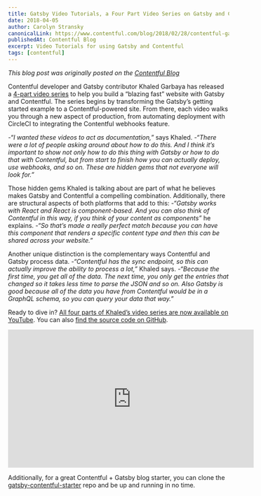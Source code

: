 ```yaml
---
title: Gatsby Video Tutorials, a Four Part Video Series on Gatsby and Contentful by Khaled Garbaya
date: 2018-04-05
author: Carolyn Stransky
canonicalLink: https://www.contentful.com/blog/2018/02/28/contentful-gatsby-video-tutorials/
publishedAt: Contentful Blog
excerpt: Video Tutorials for using Gatsby and Contentful
tags: [contentful]
---
```


_This blog post was originally posted on the [Contentful Blog](https://www.contentful.com/blog/2018/02/28/contentful-gatsby-video-tutorials/)_

Contentful developer and Gatsby contributor Khaled Garbaya has released a [4-part video series](https://www.youtube.com/watch?v=Ek4o40w1tH4&list=PL8KiuH6vpACV-F7jXribe4YveGBhBeG9A) to help you build a “blazing fast” website with Gatsby and Contentful. The series begins by transforming the Gatsby’s getting started example to a Contentful-powered site. From there, each video walks you through a new aspect of production, from automating deployment with CircleCI to integrating the Contentful webhooks feature.

_-“I wanted these videos to act as documentation,”_ says Khaled. _-“There were a lot of people asking around about how to do this. And I think it’s important to show not only how to do this thing with Gatsby or how to do that with Contentful, but from start to finish how you can actually deploy, use webhooks, and so on. These are hidden gems that not everyone will look for.”_

Those hidden gems Khaled is talking about are part of what he believes makes Gatsby and Contentful a compelling combination. Additionally, there are structural aspects of both platforms that add to this: _-“Gatsby works with React and React is component-based. And you can also think of Contentful in this way, if you think of your content as components”_ he explains. _-“So that’s made a really perfect match because you can have this component that renders a specific content type and then this can be shared across your website.”_

Another unique distinction is the complementary ways Contentful and Gatsby process data. _-“Contentful has the sync endpoint, so this can actually improve the ability to process a lot,”_ Khaled says. _-“Because the first time, you get all of the data. The next time, you only get the entries that changed so it takes less time to parse the JSON and so on. Also Gatsby is good because all of the data you have from Contentful would be in a GraphQL schema, so you can query your data that way.”_

Ready to dive in? [All four parts of Khaled’s video series are now available on YouTube](https://www.youtube.com/watch?v=Ek4o40w1tH4&list=PL8KiuH6vpACV-F7jXribe4YveGBhBeG9A). You can also [find the source code on GitHub](https://github.com/Khaledgarbaya/gatsby-contentful-site).

<iframe width="560" height="315" src="https://www.youtube.com/embed/videoseries?list=PL8KiuH6vpACV-F7jXribe4YveGBhBeG9A" frameborder="0" allow="autoplay; encrypted-media" allowfullscreen></iframe>

Additionally, for a great Contentful + Gatsby blog starter, you can clone the [gatsby-contentful-starter](https://github.com/contentful-userland/gatsby-contentful-starter) repo and be up and running in no time.
